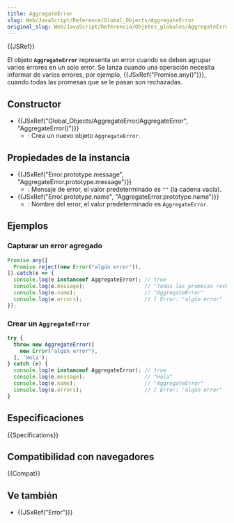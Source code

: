 ```yaml
---
title: AggregateError
slug: Web/JavaScript/Reference/Global_Objects/AggregateError
original_slug: Web/JavaScript/Referencia/Objetos_globales/AggregateError
---
```


{{JSRef}}

El objeto **`AggregateError`** representa un error cuando se deben agrupar varios errores en un solo error. Se lanza cuando una operación necesita informar de varios errores, por ejemplo, {{JSxRef("Promise.any()")}}, cuando todas las promesas que se le pasan son rechazadas.

## Constructor

- {{JSxRef("Global_Objects/AggregateError/AggregateError", "AggregateError()")}}
  - : Crea un nuevo objeto `AggregateError`.

## Propiedades de la instancia

- {{JSxRef("Error.prototype.message", "AggregateError.prototype.message")}}
  - : Mensaje de error, el valor predeterminado es `""` (la cadena vacía).
- {{JSxRef("Error.prototype.name", "AggregateError.prototype.name")}}
  - : Nombre del error, el valor predeterminado es `AggregateError`.

## Ejemplos

### Capturar un error agregado

```js
Promise.any([
  Promise.reject(new Error("algún error")),
]).catch(e => {
  console.log(e instanceof AggregateError); // true
  console.log(e.message);                   // "Todas las promesas rechazadas"
  console.log(e.name);                      // "AggregateError"
  console.log(e.errors);                    // [ Error: "algún error" ]
});
```

### Crear un `AggregateError`

```js
try {
  throw new AggregateError([
    new Error("algún error"),
  ], 'Hola');
} catch (e) {
  console.log(e instanceof AggregateError); // true
  console.log(e.message);                   // "Hola"
  console.log(e.name);                      // "AggregateError"
  console.log(e.errors);                    // [ Error: "algún error" ]
}
```

## Especificaciones

{{Specifications}}

## Compatibilidad con navegadores

{{Compat}}

## Ve también

- {{JSxRef("Error")}}
